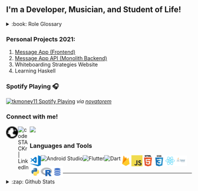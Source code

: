 ## I'm a Developer, Musician, and Student of Life!
<details>
  <summary>:book: Role Glossary</summary>
  
  | Role          |        Icon         |
  | ------------- | ------------------- |
  | Front-End Dev | :star:              |
  | Back-End Dev  | :floppy_disk:       |
  | Designer      | :art:               |
  | Scrum Master  | :man_office_worker: |
  | Team Lead     | :nerd_face:         |
</details>

### Personal Projects 2021:
1. [Message App (Frontend)][message-app]
2. [Message App API (Monolith Backend)][message-app-documentation]
3. Whiteboarding Strategies Website
4. Learning Haskell


### Spotify Playing 🎧
[<img src="https://spotify-for-github.tkmoney11.vercel.app/api/spotify-playing" alt="tkmoney11 Spotify Playing" width="350" />](https://open.spotify.com/user/1248296329?si=Z4LMpcWSTLO37E7PNZTxcw)
_via [novatorem][spotify_for_github]_


### Connect with me!
[<img align="left" alt="tylersportfolio.netlify.app/" width="32px" src="https://raw.githubusercontent.com/iconic/open-iconic/master/svg/globe.svg" color="blue" />][website]
[<img align="left" alt="codeSTACKr | LinkedIn" width="32px" src="https://cdn.jsdelivr.net/npm/simple-icons@v3/icons/linkedin.svg" />][linkedin]
[<img width="32" src="https://cdn.jsdelivr.net/npm/simple-icons@v3/icons/gmail.svg" />](mailto:tylerkim@outlook.com?subject=[GitHub]%20Inquiry%20Here)

### Languages and Tools
<img align="left" alt="Visual Studio Code" height="30px" src="https://raw.githubusercontent.com/github/explore/80688e429a7d4ef2fca1e82350fe8e3517d3494d/topics/visual-studio-code/visual-studio-code.png" />
<img align="left" alt="Android Studio" height="30px" src="https://qph.fs.quoracdn.net/main-qimg-4e747c82368d9681b75d54f56319dae7.webp" />
<img align="left" alt="Flutter" height="30px" src="https://static1.squarespace.com/static/5bfc5934c3c16a56bb3901a5/5d31725106b158000163b02b/5d7f6ef478e10150b419dfc0/1588251161238/logo_flutter_1080px_clr.png?format=1500w" />
<img align="left" alt="Dart" height="30px" src="https://i.pinimg.com/originals/ce/d4/7b/ced47b85fb74b40506ed4007b960a0d5.png" />
<img align="left" alt="React" height="30px" src="https://raw.githubusercontent.com/github/explore/80688e429a7d4ef2fca1e82350fe8e3517d3494d/topics/firebase/firebase.png" />
<img align="left" alt="JavaScript" height="30px" src="https://raw.githubusercontent.com/github/explore/80688e429a7d4ef2fca1e82350fe8e3517d3494d/topics/javascript/javascript.png" />
<img align="left" alt="HTML" height="30px" src="https://raw.githubusercontent.com/github/explore/80688e429a7d4ef2fca1e82350fe8e3517d3494d/topics/html/html.png" />
<img align="left" alt="CSS" height="30px" src="https://raw.githubusercontent.com/github/explore/80688e429a7d4ef2fca1e82350fe8e3517d3494d/topics/css/css.png" />
<img align="left" alt="React" height="30px" src="https://raw.githubusercontent.com/github/explore/80688e429a7d4ef2fca1e82350fe8e3517d3494d/topics/react/react.png" />
<img align="left" alt="Java" height="30px" src="https://raw.githubusercontent.com/github/explore/80688e429a7d4ef2fca1e82350fe8e3517d3494d/topics/java/java.png" />
<img align="left" alt="Python" height="30px" src="https://raw.githubusercontent.com/github/explore/80688e429a7d4ef2fca1e82350fe8e3517d3494d/topics/python/python.png" />
<img align="left" alt="R" height="30px" src="https://raw.githubusercontent.com/github/explore/80688e429a7d4ef2fca1e82350fe8e3517d3494d/topics/r/r.png" />
<img align="left" alt="SQL" height="30px" src="https://raw.githubusercontent.com/github/explore/80688e429a7d4ef2fca1e82350fe8e3517d3494d/topics/sql/sql.png" />

<br />
<br />

---

<details>
  <summary>:zap: Github Stats</summary>
  
  <br />

  <img align="left" alt="codeSTACKr's Github Stats" src="https://github-readme-stats.tkmoney11.vercel.app/api?username=tylercodes1&show_icons=true&hide_border=true&count_private=true&theme=great-gatsby" />
  
  <br />
  <br />
  <br />
  <br />
  <br />
  <br />
  <br />
  <br />
  <br />
  <br />

  [![Top Langs](https://github-readme-stats.vercel.app/api/top-langs/?username=tylercodes1&theme=great-gatsby)](https://github.com/anuraghazra/github-readme-stats)
  _via [anuraghazra][readme_stats]_
</details>

[readme_stats]: https://github.com/anuraghazra/github-readme-stats
[website]: https://tylersportfolio.netlify.app/
[linkedin]: https://www.linkedin.com/in/tylerkim11/
[spotify_for_github]: https://github.com/novatorem/novatorem
[message-app]: https://fullstack-messaging-app.netlify.app/
[message-app-documentation]: http://monolith-service.herokuapp.com/swagger-ui/index.html#/


